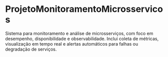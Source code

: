 # ProjetoMonitoramentoMicrosservicos
Sistema para monitoramento e análise de microsserviços, com foco em desempenho, disponibilidade e observabilidade. Inclui coleta de métricas, visualização em tempo real e alertas automáticos para falhas ou degradação de serviços.
